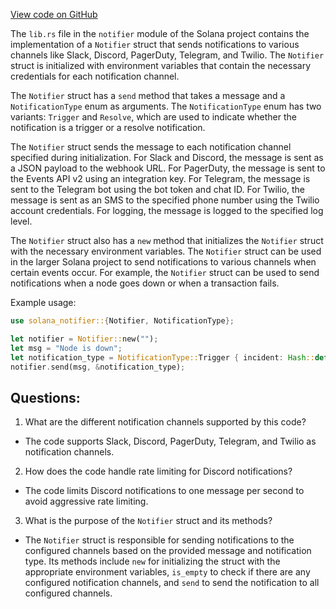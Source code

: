 
[View code on GitHub](https://github.com/solana-labs/solana/blob/master/notifier/src/lib.rs)

The `lib.rs` file in the `notifier` module of the Solana project contains the implementation of a `Notifier` struct that sends notifications to various channels like Slack, Discord, PagerDuty, Telegram, and Twilio. The `Notifier` struct is initialized with environment variables that contain the necessary credentials for each notification channel. 

The `Notifier` struct has a `send` method that takes a message and a `NotificationType` enum as arguments. The `NotificationType` enum has two variants: `Trigger` and `Resolve`, which are used to indicate whether the notification is a trigger or a resolve notification. 

The `Notifier` struct sends the message to each notification channel specified during initialization. For Slack and Discord, the message is sent as a JSON payload to the webhook URL. For PagerDuty, the message is sent to the Events API v2 using an integration key. For Telegram, the message is sent to the Telegram bot using the bot token and chat ID. For Twilio, the message is sent as an SMS to the specified phone number using the Twilio account credentials. For logging, the message is logged to the specified log level.

The `Notifier` struct also has a `new` method that initializes the `Notifier` struct with the necessary environment variables. The `Notifier` struct can be used in the larger Solana project to send notifications to various channels when certain events occur. For example, the `Notifier` struct can be used to send notifications when a node goes down or when a transaction fails. 

Example usage:

```rust
use solana_notifier::{Notifier, NotificationType};

let notifier = Notifier::new("");
let msg = "Node is down";
let notification_type = NotificationType::Trigger { incident: Hash::default() };
notifier.send(msg, &notification_type);
```
## Questions: 
 1. What are the different notification channels supported by this code?
- The code supports Slack, Discord, PagerDuty, Telegram, and Twilio as notification channels.

2. How does the code handle rate limiting for Discord notifications?
- The code limits Discord notifications to one message per second to avoid aggressive rate limiting.

3. What is the purpose of the `Notifier` struct and its methods?
- The `Notifier` struct is responsible for sending notifications to the configured channels based on the provided message and notification type. Its methods include `new` for initializing the struct with the appropriate environment variables, `is_empty` to check if there are any configured notification channels, and `send` to send the notification to all configured channels.